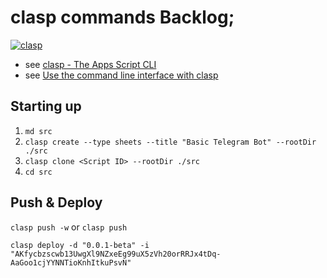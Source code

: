 # clasp commands Backlog; 
[![clasp](https://img.shields.io/badge/built%20with-clasp-4285f4.svg)](https://github.com/google/clasp)

 - see [clasp - The Apps Script CLI](https://codelabs.developers.google.com/codelabs/clasp#0)
 - see [Use the command line interface with clasp](https://developers.google.com/apps-script/guides/clasp)

## Starting up
1. `md src`
2. `clasp create --type sheets --title "Basic Telegram Bot" --rootDir ./src`
3. `clasp clone <Script ID> --rootDir ./src`
4. `cd src`

## Push & Deploy
`clasp push -w` or `clasp push`

`clasp deploy -d "0.0.1-beta" -i "AKfycbzscwb13UwgXl9NZxeEg99uX5zVh20orRRJx4tDq-AaGoo1cjYYNNTioKnhItkuPsvN"`